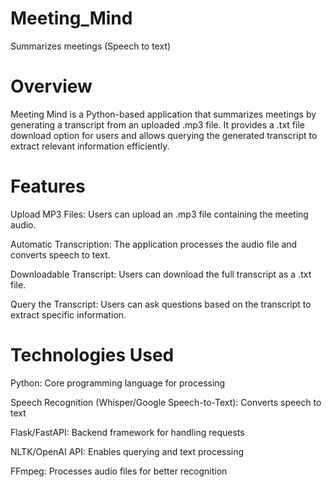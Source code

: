 # Meeting_Mind
Summarizes meetings (Speech to text)

# Overview

Meeting Mind is a Python-based application that summarizes meetings by generating a transcript from an uploaded .mp3 file. It provides a .txt file download option for users and allows querying the generated transcript to extract relevant information efficiently.

# Features

Upload MP3 Files: Users can upload an .mp3 file containing the meeting audio.

Automatic Transcription: The application processes the audio file and converts speech to text.

Downloadable Transcript: Users can download the full transcript as a .txt file.

Query the Transcript: Users can ask questions based on the transcript to extract specific information.

# Technologies Used 

Python: Core programming language for processing

Speech Recognition (Whisper/Google Speech-to-Text): Converts speech to text

Flask/FastAPI: Backend framework for handling requests

NLTK/OpenAI API: Enables querying and text processing

FFmpeg: Processes audio files for better recognition
